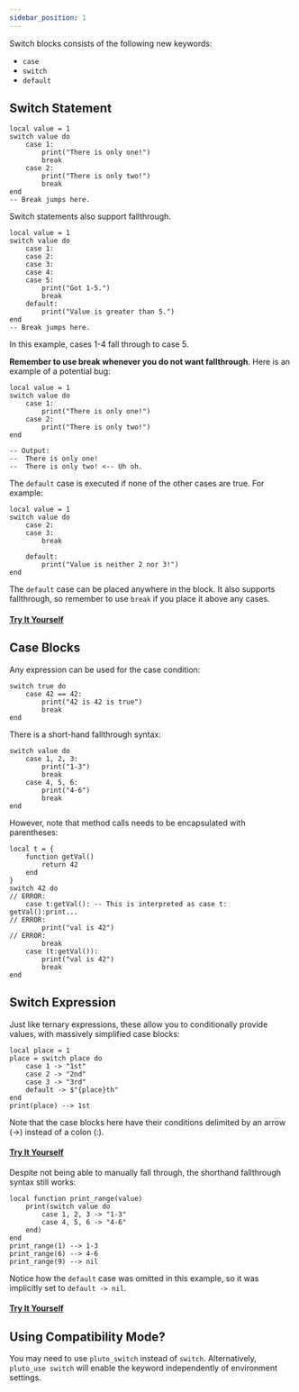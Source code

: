 ```yaml
---
sidebar_position: 1
---
```

Switch blocks consists of the following new keywords:
- `case`
- `switch`
- `default`

## Switch Statement

```pluto
local value = 1
switch value do
    case 1:
        print("There is only one!")
        break
    case 2:
        print("There is only two!")
        break
end
-- Break jumps here.
```

Switch statements also support fallthrough.
```pluto
local value = 1
switch value do
    case 1:
    case 2:
    case 3:
    case 4:
    case 5:
        print("Got 1-5.")
        break
    default:
        print("Value is greater than 5.")
end
-- Break jumps here.
```
In this example, cases 1-4 fall through to case 5.

**Remember to use break whenever you do not want fallthrough**. Here is an example of a potential bug:
```pluto
local value = 1
switch value do
    case 1:
        print("There is only one!")
    case 2:
        print("There is only two!")
end

-- Output:
--  There is only one!
--  There is only two! <-- Uh oh.
```
 
The `default` case is executed if none of the other cases are true. For example:
```pluto
local value = 1
switch value do
    case 2:
    case 3:
        break

    default:
        print("Value is neither 2 nor 3!")
end
```
The `default` case can be placed anywhere in the block. It also supports fallthrough, so remember to use `break` if you place it above any cases.

#### [Try It Yourself](https://plutolang.github.io/web/#code=local%20value%20%3D%203%0D%0Aswitch%20value%20do%0D%0A%20%20case%201%3A%0D%0A%20%20case%202%3A%0D%0A%20%20case%203%3A%0D%0A%20%20case%204%3A%0D%0A%20%20case%205%3A%0D%0A%20%20%20%20print%20%22Got%201-5.%22%0D%0A%20%20%20%20break%0D%0A%20%20default%3A%0D%0A%20%20%20%20print%20%22Value%20is%20greater%20than%205.%22%0D%0Aend%0D%0A--%20Break%20jumps%20here.)

## Case Blocks

Any expression can be used for the case condition:

```pluto
switch true do
    case 42 == 42:
        print("42 is 42 is true")
        break
end
```

There is a short-hand fallthrough syntax:
```pluto
switch value do
    case 1, 2, 3:
        print("1-3")
        break
    case 4, 5, 6:
        print("4-6")
        break
end
```

However, note that method calls needs to be encapsulated with parentheses:
```pluto
local t = {
    function getVal()
        return 42
    end
}
switch 42 do
// ERROR:
    case t:getVal(): -- This is interpreted as case t: getVal():print...
// ERROR:
        print("val is 42")
// ERROR:
        break
    case (t:getVal()):
        print("val is 42")
        break
end
```

## Switch Expression

Just like ternary expressions, these allow you to conditionally provide values, with massively simplified case blocks:

```pluto
local place = 1
place = switch place do
    case 1 -> "1st"
    case 2 -> "2nd"
    case 3 -> "3rd"
    default -> $"{place}th"
end
print(place) --> 1st
```

Note that the case blocks here have their conditions delimited by an arrow (->) instead of a colon (:).

#### [Try It Yourself](https://plutolang.github.io/web/#code=local%20place%20%3D%201%0D%0Aplace%20%3D%20switch%20place%20do%0D%0A%20%20%20%20case%201%20-%3E%20%221st%22%0D%0A%20%20%20%20case%202%20-%3E%20%222nd%22%0D%0A%20%20%20%20case%203%20-%3E%20%223rd%22%0D%0A%20%20%20%20default%20-%3E%20%24%22%7Bplace%7Dth%22%0D%0Aend%0D%0Aprint(place))

Despite not being able to manually fall through, the shorthand fallthrough syntax still works:

```pluto
local function print_range(value)
    print(switch value do
        case 1, 2, 3 -> "1-3"
        case 4, 5, 6 -> "4-6"
    end)
end
print_range(1) --> 1-3
print_range(6) --> 4-6
print_range(9) --> nil
```

Notice how the `default` case was omitted in this example, so it was implicitly set to `default -> nil`.

#### [Try It Yourself](https://plutolang.github.io/web/#code=local%20function%20print_range(value)%0D%0A%20%20%20%20print(switch%20value%20do%0D%0A%20%20%20%20%20%20%20%20case%201%2C%202%2C%203%20-%3E%20%221-3%22%0D%0A%20%20%20%20%20%20%20%20case%204%2C%205%2C%206%20-%3E%20%224-6%22%0D%0A%20%20%20%20end)%0D%0Aend%0D%0Aprint_range(1)%20--%3E%20%221-3%22%0D%0Aprint_range(6)%20--%3E%20%224-6%22%0D%0Aprint_range(9)%20--%3E%20nil)

## Using Compatibility Mode?
You may need to use `pluto_switch` instead of `switch`. Alternatively, `pluto_use switch` will enable the keyword independently of environment settings.
